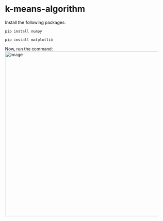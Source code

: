 # k-means-algorithm

Install the following packages:
```
pip install numpy
 ```
 ```
 pip install matplotlib
 ```
Now, run the command:<br/>
<img width="543" alt="image" src="https://user-images.githubusercontent.com/73131451/163042487-dab4f08a-c1c5-4ddf-82a5-1dde0ec3db62.png">
